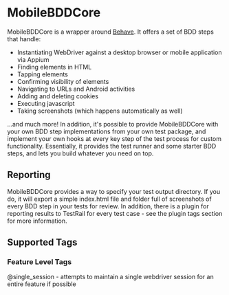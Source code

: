 # MobileBDDCore

MobileBDDCore is a wrapper around [Behave](http://pythonhosted.org/behave/). It offers a set of BDD steps that handle:

* Instantiating WebDriver against a desktop browser or mobile application via Appium
* Finding elements in HTML
* Tapping elements
* Confirming visibility of elements
* Navigating to URLs and Android activities
* Adding and deleting cookies
* Executing javascript
* Taking screenshots (which happens automatically as well)

...and much more! In addition, it's possible to provide MobileBDDCore with your own BDD step implementations from your own test package, and implement your own hooks at every key step of the test process for custom functionality. Essentially, it provides the test runner and some starter BDD steps, and lets you build whatever you need on top.


## Reporting

MobileBDDCore provides a way to specify your test output directory. If you do, it will export a simple index.html file and folder full of screenshots of every BDD step in your tests for review. In addition, there is a plugin for reporting results to TestRail for every test case - see the plugin tags section for more information.


## Supported Tags


### Feature Level Tags

@single_session - attempts to maintain a single webdriver session for an entire feature if possible
